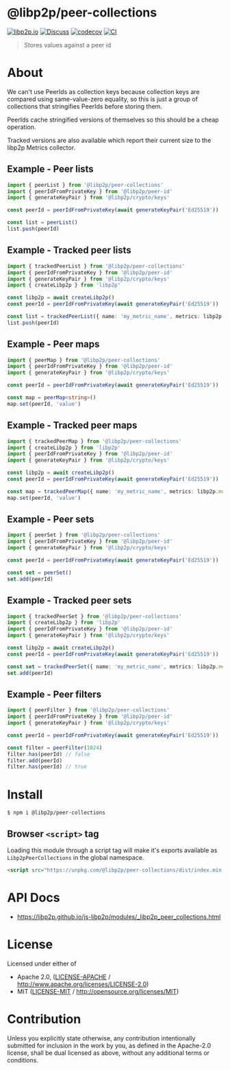 # @libp2p/peer-collections

[![libp2p.io](https://img.shields.io/badge/project-libp2p-yellow.svg?style=flat-square)](http://libp2p.io/)
[![Discuss](https://img.shields.io/discourse/https/discuss.libp2p.io/posts.svg?style=flat-square)](https://discuss.libp2p.io)
[![codecov](https://img.shields.io/codecov/c/github/libp2p/js-libp2p.svg?style=flat-square)](https://codecov.io/gh/libp2p/js-libp2p)
[![CI](https://img.shields.io/github/actions/workflow/status/libp2p/js-libp2p/main.yml?branch=main\&style=flat-square)](https://github.com/libp2p/js-libp2p/actions/workflows/main.yml?query=branch%3Amain)

> Stores values against a peer id

# About

<!--

!IMPORTANT!

Everything in this README between "# About" and "# Install" is automatically
generated and will be overwritten the next time the doc generator is run.

To make changes to this section, please update the @packageDocumentation section
of src/index.js or src/index.ts

To experiment with formatting, please run "npm run docs" from the root of this
repo and examine the changes made.

-->

We can't use PeerIds as collection keys because collection keys are compared using same-value-zero equality, so this is just a group of collections that stringifies PeerIds before storing them.

PeerIds cache stringified versions of themselves so this should be a cheap operation.

Tracked versions are also available which report their current size to the libp2p Metrics collector.

## Example - Peer lists

```TypeScript
import { peerList } from '@libp2p/peer-collections'
import { peerIdFromPrivateKey } from '@libp2p/peer-id'
import { generateKeyPair } from '@libp2p/crypto/keys'

const peerId = peerIdFromPrivateKey(await generateKeyPair('Ed25519'))

const list = peerList()
list.push(peerId)
```

## Example - Tracked peer lists

```TypeScript
import { trackedPeerList } from '@libp2p/peer-collections'
import { peerIdFromPrivateKey } from '@libp2p/peer-id'
import { generateKeyPair } from '@libp2p/crypto/keys'
import { createLibp2p } from 'libp2p'

const libp2p = await createLibp2p()
const peerId = peerIdFromPrivateKey(await generateKeyPair('Ed25519'))

const list = trackedPeerList({ name: 'my_metric_name', metrics: libp2p.metrics })
list.push(peerId)
```

## Example - Peer maps

```TypeScript
import { peerMap } from '@libp2p/peer-collections'
import { peerIdFromPrivateKey } from '@libp2p/peer-id'
import { generateKeyPair } from '@libp2p/crypto/keys'

const peerId = peerIdFromPrivateKey(await generateKeyPair('Ed25519'))

const map = peerMap<string>()
map.set(peerId, 'value')
```

## Example - Tracked peer maps

```TypeScript
import { trackedPeerMap } from '@libp2p/peer-collections'
import { createLibp2p } from 'libp2p'
import { peerIdFromPrivateKey } from '@libp2p/peer-id'
import { generateKeyPair } from '@libp2p/crypto/keys'

const libp2p = await createLibp2p()
const peerId = peerIdFromPrivateKey(await generateKeyPair('Ed25519'))

const map = trackedPeerMap({ name: 'my_metric_name', metrics: libp2p.metrics })
map.set(peerId, 'value')
```

## Example - Peer sets

```TypeScript
import { peerSet } from '@libp2p/peer-collections'
import { peerIdFromPrivateKey } from '@libp2p/peer-id'
import { generateKeyPair } from '@libp2p/crypto/keys'

const peerId = peerIdFromPrivateKey(await generateKeyPair('Ed25519'))

const set = peerSet()
set.add(peerId)
```

## Example - Tracked peer sets

```TypeScript
import { trackedPeerSet } from '@libp2p/peer-collections'
import { createLibp2p } from 'libp2p'
import { peerIdFromPrivateKey } from '@libp2p/peer-id'
import { generateKeyPair } from '@libp2p/crypto/keys'

const libp2p = await createLibp2p()
const peerId = peerIdFromPrivateKey(await generateKeyPair('Ed25519'))

const set = trackedPeerSet({ name: 'my_metric_name', metrics: libp2p.metrics })
set.add(peerId)
```

## Example - Peer filters

```TypeScript
import { peerFilter } from '@libp2p/peer-collections'
import { peerIdFromPrivateKey } from '@libp2p/peer-id'
import { generateKeyPair } from '@libp2p/crypto/keys'

const peerId = peerIdFromPrivateKey(await generateKeyPair('Ed25519'))

const filter = peerFilter(1024)
filter.has(peerId) // false
filter.add(peerId)
filter.has(peerId) // true
```

# Install

```console
$ npm i @libp2p/peer-collections
```

## Browser `<script>` tag

Loading this module through a script tag will make it's exports available as `Libp2pPeerCollections` in the global namespace.

```html
<script src="https://unpkg.com/@libp2p/peer-collections/dist/index.min.js"></script>
```

# API Docs

- <https://libp2p.github.io/js-libp2p/modules/_libp2p_peer_collections.html>

# License

Licensed under either of

- Apache 2.0, ([LICENSE-APACHE](https://github.com/libp2p/js-libp2p/blob/main/packages/peer-collections/LICENSE-APACHE) / <http://www.apache.org/licenses/LICENSE-2.0>)
- MIT ([LICENSE-MIT](https://github.com/libp2p/js-libp2p/blob/main/packages/peer-collections/LICENSE-MIT) / <http://opensource.org/licenses/MIT>)

# Contribution

Unless you explicitly state otherwise, any contribution intentionally submitted for inclusion in the work by you, as defined in the Apache-2.0 license, shall be dual licensed as above, without any additional terms or conditions.
